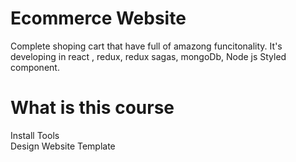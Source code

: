 # Ecommerce Website
Complete shoping cart that have full of amazong funcitonality. It's developing in react , redux, redux sagas, mongoDb, Node js Styled component.
# What is this course 
Install Tools  
Design Website Template
